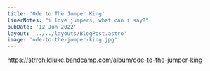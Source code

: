 ```yaml
---
title: 'Ode to The Jumper King'
linerNotes: "i love jumpers, what can i say?"
pubDate: '12 Jun 2022'
layout: '../../layouts/BlogPost.astro'
image: 'ode-to-the-jumper-king.jpg'
---
```


https://strrchildluke.bandcamp.com/album/ode-to-the-jumper-king
